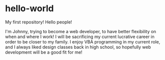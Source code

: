 # hello-world
My first repository!
Hello people!

I'm Johnny, trying to become a web developer, to have better flexibility on when and where I work! I will be sacrificing my current lucrative career in order to be closer to my family. I enjoy VBA programming in my current role, and I always liked design classes back in high school, so hopefully web development will be a good fit for me!
